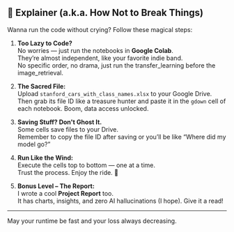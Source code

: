 ## 🤖 Explainer (a.k.a. How Not to Break Things)

Wanna run the code without crying? Follow these magical steps:

1. **Too Lazy to Code?**  
   No worries — just run the notebooks in **Google Colab**.  
   They’re almost independent, like your favorite indie band.  
   No specific order, no drama, just run the transfer_learning before the image_retrieval.

2. **The Sacred File:**  
   Upload `stanford_cars_with_class_names.xlsx` to your Google Drive.  
   Then grab its file ID like a treasure hunter and paste it in the `gdown` cell of each notebook. Boom, data access unlocked.

3. **Saving Stuff? Don't Ghost It.**  
   Some cells save files to your Drive.  
   Remember to copy the file ID after saving or you’ll be like “Where did my model go?”

4. **Run Like the Wind:**  
   Execute the cells top to bottom — one at a time.  
   Trust the process. Enjoy the ride. 🍿

5. **Bonus Level – The Report:**  
   I wrote a cool **Project Report** too.  
   It has charts, insights, and zero AI hallucinations (I hope). Give it a read!

---

May your runtime be fast and your loss always decreasing.

